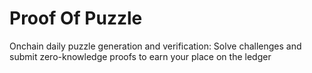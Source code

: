 # Proof Of Puzzle

Onchain daily puzzle generation and verification: Solve challenges and submit zero-knowledge proofs to earn your place on the ledger
